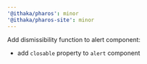 ```yaml
---
'@ithaka/pharos': minor
'@ithaka/pharos-site': minor
---
```


Add dismissibility function to alert component:

* add `closable` property to `alert` component 
